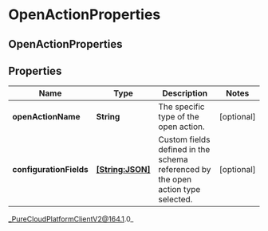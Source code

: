 # OpenActionProperties

## OpenActionProperties

## Properties

|Name | Type | Description | Notes|
|------------ | ------------- | ------------- | -------------|
| **openActionName** | **String** | The specific type of the open action. | [optional] |
| **configurationFields** | [**[String:JSON]**](JSON) | Custom fields defined in the schema referenced by the open action type selected. | [optional] |



_PureCloudPlatformClientV2@164.1.0_

